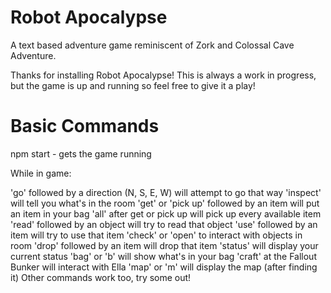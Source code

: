 # Robot Apocalypse
A text based adventure game reminiscent of Zork and Colossal Cave Adventure.

Thanks for installing Robot Apocalypse!  This is always a work in progress, but the game is up and running so feel free to give it a play!

# Basic Commands
npm start - gets the game running

While in game:

'go' followed by a direction (N, S, E, W) will attempt to go that way
'inspect' will tell you what's in the room
'get' or 'pick up' followed by an item will put an item in your bag
'all' after get or pick up will pick up every available item
'read' followed by an object will try to read that object
'use' followed by an item will try to use that item
'check' or 'open' to interact with objects in room
'drop' followed by an item will drop that item
'status' will display your current status
'bag' or 'b' will show what's in your bag
'craft' at the Fallout Bunker will interact with Ella
'map' or 'm' will display the map (after finding it)
Other commands work too, try some out!
